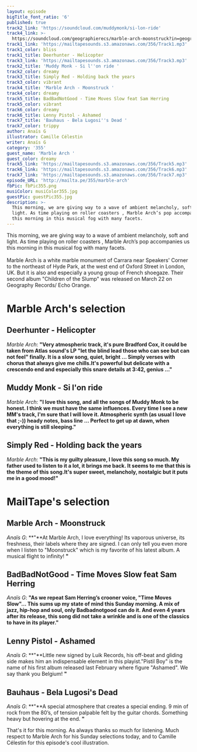 ```yaml
---
layout: episode
bigTitle_font_ratio: '6'
published: true
track2_link: 'https://soundcloud.com/muddymonk/si-lon-ride'
track4_link: >-
  https://soundcloud.com/geographierecs/marble-arch-moonstruck?in=geographierecs/sets/marble-arch-children-of-the-1
track1_link: 'https://mailtapesounds.s3.amazonaws.com/356/Track1.mp3'
track1_color: bliss
track1_title: Deerhunter - Helicopter
track3_link: 'https://mailtapesounds.s3.amazonaws.com/356/Track3.mp3'
track2_title: 'Muddy Monk - Si l''on ride '
track2_color: dreamy
track3_title: Simply Red - Holding back the years
track3_color: vibrant
track4_title: 'Marble Arch - Moonstruck '
track4_color: dreamy
track5_title: BadBadNotGood - Time Moves Slow feat Sam Herring
track5_color: vibrant
track6_color: dreamy
track6_title: Lenny Pistol - Ashamed
track7_title: 'Bauhaus - Bela Lugosi''s Dead '
track7_color: trippy
author: Anaïs G
illustrator: Camille Célestin
writer: Anaïs G
category: '355'
guest_name: 'Marble Arch '
guest_color: dreamy
track5_link: 'https://mailtapesounds.s3.amazonaws.com/356/Track5.mp3'
track6_link: 'https://mailtapesounds.s3.amazonaws.com/356/Track6.mp3'
track7_link: 'https://mailtapesounds.s3.amazonaws.com/356/Track7.mp3'
episode_URL: 'http://mailta.pe/355/marble-arch'
fbPic: fbPic355.png
musiColor: musiColor355.jpg
guestPic: guestPic355.jpg
description: >-
  This morning, we are giving way to a wave of ambient melancholy, soft and
  light. As time playing on roller coasters , Marble Arch’s pop accompanies us
  this morning in this musical fog with many facets.
---
```


<p id="introduction"> This morning, we are giving way to a wave of ambient melancholy, soft and light. As time playing on roller coasters , Marble Arch’s pop accompanies us this morning in this musical fog with many facets.
<br><br>
Marble Arch is a white marble monument of Carrara near Speakers' Corner to the northeast of Hyde Park, at the west end of Oxford Street in London, UK. But it is also and especially a young group of French shoegaze. Their second album "Children of the Slump" was released on March 22 on Geography Records/ Echo Orange. 
</p>

# Marble Arch's selection

## Deerhunter - Helicopter
_Marble Arch_: **"**Very atmospheric track, it's pure Bradford Cox, it could be taken from Atlas sound's LP "let the blind lead those who can see but can not feel" finally.
It is a slow song, quiet, bright ... Simply verses with chorus that always give me chills.It's powerful but delicate with a crescendo end and especially this snare details at 3:42, genius ...**"**

## Muddy Monk - Si l'on ride
_Marble Arch_: **"**I love this song, and all the songs of Muddy Monk to be honest.
I think we must have the same influences. Every time I see a new MM's track, I'm sure that I will love it. Atmospheric synth (as usual I love that ;-)) heady notes, bass line ... Perfect to get up at dawn, when everything is still sleeping.**"**

## Simply Red - Holding back the years
_Marble Arch_: **"**This is my guilty pleasure, I love this song so much. My father used to listen to it a lot, it brings me back. It seems to me that this is the theme of this song.It's super sweet, melancholy, nostalgic but it puts me in a good mood!**"**


# MailTape's selection

## Marble Arch - Moonstruck 
_Anaïs G_: **"**At Marble Arch, I love everything! Its vaporous universe, its freshness, their labels where they are signed. I can only tell you even more when I listen to "Moonstruck" which is my favorite of his latest album. A musical flight to infinity! **"**

## BadBadNotGood - Time Moves Slow feat Sam Herring
_Anaïs G_: **"**As we repeat Sam Herring’s crooner voice, "Time Moves Slow"... This sums up my state of mind this Sunday morning. A mix of jazz, hip-hop and soul, only Badbadnotgood can do it. And even 4 years after its release, this song did not take a wrinkle and is one of the classics to have in its player.**"**

## Lenny Pistol - Ashamed
_Anaïs G_: **"**Little new signed by Luik Records, his off-beat and gliding side makes him an indispensable element in this playist."Pistil Boy" is the name of his first album released last February where figure "Ashamed". We say thank you Belgium! **"**

## Bauhaus - Bela Lugosi's Dead 
_Anaïs G_: **"**A special atmosphere that creates a special ending. 9 min of rock from the 80’s, of tension palpable felt by the guitar chords. Something heavy but hovering at the end. **"**



<p id="outroduction">That's it for this morning. As always thanks so much for listening. Much respect to Marble Arch for his Sunday selections today, and to Camille Célestin for this episode's cool illustration.</p>
